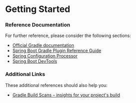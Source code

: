 # Getting Started

### Reference Documentation
For further reference, please consider the following sections:

* [Official Gradle documentation](https://docs.gradle.org)
* [Spring Boot Gradle Plugin Reference Guide](https://docs.spring.io/spring-boot/docs/2.1.9.RELEASE/gradle-plugin/reference/html/)
* [Spring Configuration Processor](https://docs.spring.io/spring-boot/docs/2.1.9.RELEASE/reference/htmlsingle/#configuration-metadata-annotation-processor)
* [Spring Boot DevTools](https://docs.spring.io/spring-boot/docs/2.1.9.RELEASE/reference/htmlsingle/#using-boot-devtools)

### Additional Links
These additional references should also help you:

* [Gradle Build Scans – insights for your project's build](https://scans.gradle.com#gradle)

